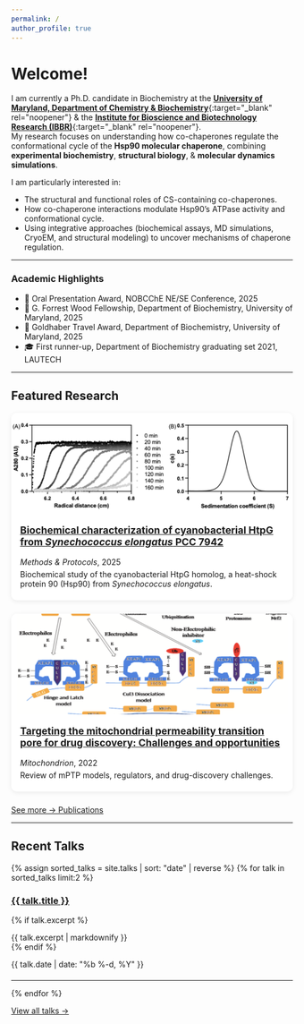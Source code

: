 ```yaml
---
permalink: /
author_profile: true
---
```


Welcome!
========

I am currently a Ph.D. candidate in Biochemistry at the [**University of Maryland, Department of Chemistry & Biochemistry**](https://chem.umd.edu){:target="_blank" rel="noopener"} & the [**Institute for Bioscience and Biotechnology Research (IBBR)**](https://www.ibbr.umd.edu/){:target="_blank" rel="noopener"}.  
My research focuses on understanding how co-chaperones regulate the conformational cycle of the **Hsp90 molecular chaperone**, combining **experimental biochemistry**, **structural biology**, & **molecular dynamics simulations**.

I am particularly interested in:
- The structural and functional roles of CS-containing co-chaperones.  
- How co-chaperone interactions modulate Hsp90’s ATPase activity and conformational cycle.  
- Using integrative approaches (biochemical assays, MD simulations, CryoEM, and structural modeling) to uncover mechanisms of chaperone regulation.

---

### Academic Highlights 
- 🏅 Oral Presentation Award, NOBCChE NE/SE Conference, 2025  
- 🏅 G. Forrest Wood Fellowship, Department of Biochemistry, University of Maryland, 2025  
- 🏅 Goldhaber Travel Award, Department of Biochemistry, University of Maryland, 2025
- 🎓 First runner-up, Department of Biochemistry graduating set 2021, LAUTECH

---

## Featured Research

<div class="featured-publications">

  <!-- First Publication -->
  <div class="pub-card">
    <a href="https://www.mdpi.com/2409-9279/8/5/103" target="_blank" rel="noopener">
      <img src="/images/publications/htpg-2025-fig.png" alt="HtpG study figure" loading="lazy">
    </a>
    <div class="pub-info">
      <h3>
        <a href="https://www.mdpi.com/2409-9279/8/5/103" target="_blank" rel="noopener">
          Biochemical characterization of cyanobacterial HtpG from <i>Synechococcus elongatus</i> PCC 7942
        </a>
      </h3>
      <p><em>Methods &amp; Protocols</em>, 2025</p>
      <p>Biochemical study of the cyanobacterial HtpG homolog, a heat-shock protein 90 (Hsp90) from <i>Synechococcus elongatus</i>.</p>
    </div>
  </div>

  <!-- Second Publication -->
  <div class="pub-card">
    <a href="https://doi.org/10.1016/j.mito.2022.01.006" target="_blank" rel="noopener">
      <img src="/images/publications/mptp-review-fig.png" alt="mPTP review figure" loading="lazy">
    </a>
    <div class="pub-info">
      <h3>
        <a href="https://doi.org/10.1016/j.mito.2022.01.006" target="_blank" rel="noopener">
          Targeting the mitochondrial permeability transition pore for drug discovery: Challenges and opportunities
        </a>
      </h3>
      <p><em>Mitochondrion</em>, 2022</p>
      <p>Review of mPTP models, regulators, and drug-discovery challenges.</p>
    </div>
  </div>

</div>

<p style="margin-top:1.5rem;">
  <a class="btn btn--primary" href="{{ '/publications/' | relative_url }}">See more → Publications</a>
</p>

<!-- Optional CSS for cleaner cards -->
<style>
.featured-publications {
  display: grid;
  grid-template-columns: repeat(auto-fit, minmax(280px, 1fr));
  gap: 1.5rem;
}
.pub-card {
  background: #fff;
  border-radius: 10px;
  box-shadow: 0 2px 8px rgba(0,0,0,.08);
  overflow: hidden;
}
.pub-card img {
  width: 100%;
  height: 180px;
  object-fit: cover;
}
.pub-info { padding: 1rem; }
.pub-info h3 { margin-top: 0; font-size: 1.1rem; }
.pub-info p { margin: 0.3rem 0; }
</style>

---

## Recent Talks

{% assign sorted_talks = site.talks | sort: "date" | reverse %}
{% for talk in sorted_talks limit:2 %}
<article class="archive__item" style="margin-bottom:1.25rem;">
  <h3 class="archive__item-title">
    <a href="{{ talk.url | relative_url }}">{{ talk.title }}</a>
  </h3>

  {% if talk.excerpt %}
    <div class="archive__item-excerpt">
      {{ talk.excerpt | markdownify }}
    </div>
  {% endif %}

  <p class="page__meta" style="margin:.25rem 0 0 0;">
    <time datetime="{{ talk.date | date_to_xmlschema }}">{{ talk.date | date: "%b %-d, %Y" }}</time>
  </p>
</article>
<hr/>
{% endfor %}

<p><a class="btn btn--primary" href="{{ '/talks/' | relative_url }}">View all talks →</a></p>
